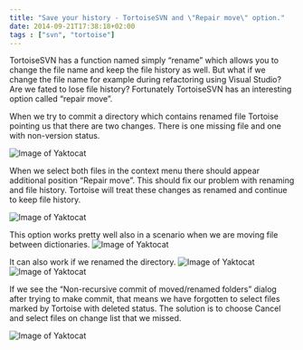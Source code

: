 ```yaml
---
title: "Save your history - TortoiseSVN and \"Repair move\" option."
date: 2014-09-21T17:38:18+02:00
tags : ["svn", "tortoise"]
---
```

TortoiseSVN has a function named simply “rename” which allows you to change the file name and keep the file history as well. But what if we change the file name for example during refactoring using Visual Studio? Are we fated to lose file history? Fortunately TortoiseSVN has an interesting option called “repair move”.
<!--more-->


When we try to commit a directory which contains renamed file Tortoise pointing us that there are two changes. There is one missing file and one with non-version status.

![Image of Yaktocat](h1.jpg)

When we select both files in the context menu there should appear additional position “Repair move”. This should fix our problem with renaming and file history. Tortoise will  treat these changes as renamed and continue to keep file history. 

![Image of Yaktocat](h2.jpg)

This option works pretty well also in a scenario when we are moving file between dictionaries.
![Image of Yaktocat](h3.jpg)

It can also work if we renamed the directory.
![Image of Yaktocat](h4.jpg)
![Image of Yaktocat](h5.jpg)

If we see the “Non-recursive commit of moved/renamed folders” dialog after trying to make commit, that means we have forgotten to select files marked by Tortoise with deleted status. The solution is to choose Cancel and select files on change list that we missed.

![Image of Yaktocat](h6.jpg)